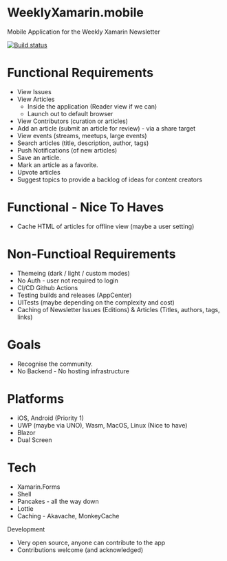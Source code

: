 # WeeklyXamarin.mobile
Mobile Application for the Weekly Xamarin Newsletter

[![Build status](https://build.appcenter.ms/v0.1/apps/09fc316d-728a-4ff7-a71a-b45530485cc2/branches/master/badge)](https://appcenter.ms)

# Functional Requirements
* View Issues
* View Articles 
  * Inside the application (Reader view if we can)
  * Launch out to default browser
* View Contributors (curation or articles)
* Add an article (submit an article for review) - via a share target
* View events (streams, meetups, large events)
* Search articles (title, description, author, tags)
* Push Notifications (of new articles)
* Save an article.
* Mark an article as a favorite.
* Upvote articles
* Suggest topics to provide a backlog of ideas for content creators

# Functional - Nice To Haves
* Cache HTML of articles for offline view (maybe a user setting)

# Non-Functioal Requirements
* Themeing (dark / light / custom modes)
* No Auth - user not required to login
* CI/CD Github Actions
* Testing builds and releases (AppCenter)
* UITests (maybe depending on the complexity and cost)
* Caching of Newsletter Issues (Editions) & Articles (Titles, authors, tags, links)

# Goals
* Recognise the community.
* No Backend - No hosting infrastructure

# Platforms
* iOS, Android (Priority 1)
* UWP (maybe via UNO), Wasm, MacOS, Linux (Nice to have)
* Blazor
* Dual Screen

# Tech
* Xamarin.Forms
* Shell
* Pancakes - all the way down
* Lottie
* Caching - Akavache, MonkeyCache

Development
 * Very open source, anyone can contribute to the app
 * Contributions welcome (and acknowledged)
